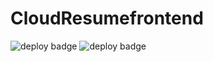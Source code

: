 # CloudResumefrontend


![deploy badge](https://github.com/loggerboy9325/CloudResumebackend/actions/workflows/cypress.yml/badge.svg)
![deploy badge](https://github.com/loggerboy9325/CloudResumebackend/actions/workflows/main.yml/badge.svg)
